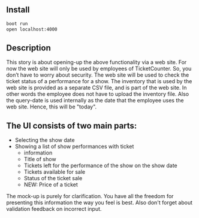 ## Install

```bash
boot run
open localhost:4000
```

## Description

This story is about opening-up the above functionality via a web site. For now the web site will only be used by employees of TicketCounter. So,
you don’t have to worry about security.
The web site will be used to check the ticket status of a performance for a show. The inventory that is used by the web site is provided as a
separate CSV file, and is part of the web site. In other words the employee does not have to upload the inventory file. Also the query-date is used
internally as the date that the employee uses the web site. Hence, this will be "today".

## The UI consists of two main parts:

* Selecting the show date
* Showing a list of show performances with ticket
    * information
    * Title of show
    * Tickets left for the performance of the show on the show date
    * Tickets available for sale
    * Status of the ticket sale
    * NEW: Price of a ticket

The mock-up is purely for clarification. You have all the freedom for presenting this information the way you feel is best. Also don't forget about
validation feedback on incorrect input.
